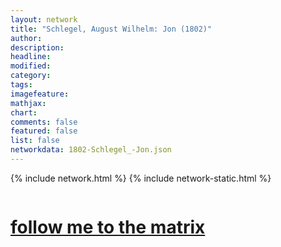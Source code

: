 ```yaml
---
layout: network
title: "Schlegel, August Wilhelm: Jon (1802)"
author:
description:
headline:
modified:
category:
tags: 
imagefeature: 
mathjax: 
chart: 
comments: false
featured: false
list: false
networkdata: 1802-Schlegel_-Jon.json
---
```

{% include network.html %}
{% include network-static.html %}
<div class="row">
  <div class="small-5 small-centered columns"><a href="/matrix234"><h1>follow me to the matrix</h1></a>
</div>
</div>

